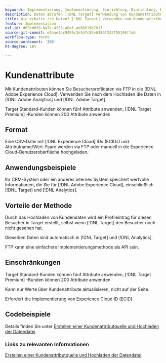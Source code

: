 ```yaml
---
keywords: Implementierung, Implementierung, Einrichtung, Einrichtung, Kundenattribute
description: Daten abrufen [!DNL Target] Verwendung von Kundenattributen.
title: Wie erhalte ich Daten? [!DNL Target] Verwenden von Kundenattributen?
feature: Implementation
exl-id: d05cdd38-ba7c-4f29-a0ef-ae68619e7617
source-git-commit: e5bae1ac9485c3e1d7c55e6386f332755196ffab
workflow-type: tm+mt
source-wordcount: '208'
ht-degree: 18%

---
```


# Kundenattribute

Mit Kundenattributen können Sie Besucherprofildaten via FTP in die [!DNL Adobe Experience Cloud]. Verwenden Sie nach dem Hochladen die Daten in [!DNL Adobe Analytics] und [!DNL Adobe Target].

Target Standard-Kunden können fünf Attribute anwenden, [!DNL Target Premium] -Kunden können 200 Attribute anwenden.

## Format

Eine CSV-Datei mit [!DNL Experience Cloud] IDs (ECIDs) und Attributname/Wert-Paare werden via FTP oder manuell in die Experience Cloud-Benutzeroberfläche hochgeladen.

## Anwendungsbeispiele

Ihr CRM-System oder ein anderes internes System speichert wertvolle Informationen, die Sie für [!DNL Adobe Experience Cloud], einschließlich [!DNL Target] und [!DNL Analytics].

## Vorteile der Methode

Durch das Hochladen von Kundendaten wird ein Profileintrag für diesen Besucher in Target erstellt, selbst wenn [!DNL Target] den Besucher noch nicht gesehen hat.

Dieselben Daten sind automatisch in [!DNL Target] und [!DNL Analytics].

FTP kann eine einfachere Implementierungsmethode als API sein.

## Einschränkungen

Target Standard-Kunden können fünf Attribute anwenden, [!DNL Target Premium] -Kunden können 200 Attribute anwenden

Kann nur Werte über Kundenattribute aktualisieren, nicht auf der Seite.

Erfordert die Implementierung von Experience Cloud ID (ECID).

## Codebeispiele

Details finden Sie unter [Erstellen einer Kundenattributquelle und Hochladen der Datendatei](https://experienceleague.adobe.com/docs/core-services/interface/customer-attributes/t-crs-usecase.html).

### Links zu relevanten Informationen

[Erstellen einer Kundenattributquelle und Hochladen der Datendatei](https://experienceleague.adobe.com/docs/core-services/interface/customer-attributes/t-crs-usecase.html).
